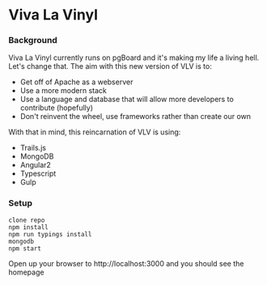 # Viva La Vinyl

### Background

Viva La Vinyl currently runs on pgBoard and it's making my life a living hell. Let's change that. The aim with this new version of VLV is to:

* Get off of Apache as a webserver
* Use a more modern stack
* Use a language and database that will allow more developers to contribute (hopefully)
* Don't reinvent the wheel, use frameworks rather than create our own

With that in mind, this reincarnation of VLV is using:

* Trails.js
* MongoDB
* Angular2
* Typescript
* Gulp

### Setup

```
clone repo
npm install
npm run typings install
mongodb
npm start
```

Open up your browser to http://localhost:3000 and you should see the homepage